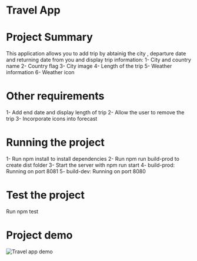 # Travel App 

# Project Summary
 This application allows you to add trip by abtainig the city , departure date and returning date from you and display trip information:
 1- City and country name
 2- Country flag
 3- City image 
 4- Length of the trip
 5- Weather information
 6- Weather icon

 # Other requirements
 1- Add end date and display length of trip
 2- Allow the user to remove the trip
 3- Incorporate icons into forecast

 # Running the project
 1- Run npm install to install dependencies
 2- Run npm run build-prod to create dist folder
 3- Start the server with npm run start
 4- build-prod: Running on port 8081
 5- build-dev: Running on port 8080

 # Test the project
 Run npm test 

 # Project demo 
 ![Travel app demo](Demorun.gif)

